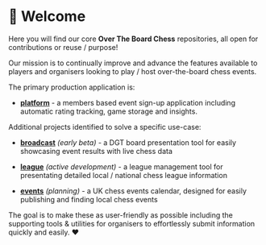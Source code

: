 # 👋 Welcome 

Here you will find our core **Over The Board Chess** repositories, all open for contributions or reuse / purpose!

Our mission is to continually improve and advance the features available to players and organisers looking to play / host over-the-board chess events.

The primary production application is: 

*  [**platform**](https://github.com/otb-chess/platform) - a members based event sign-up application including automatic rating tracking, game storage and insights.

Additional projects identified to solve a specific use-case:

* [**broadcast**](https://github.com/chess-centre/broadcasts) _(early beta)_ - a DGT board presentation tool for easily showcasing event results with live chess data

* [**league**](https://github.com/chess-centre/leagues) _(active development)_ - a league management tool for presentating detailed local / national chess league information

* [**events**](https://github.com/chess-centre/events) _(planning)_ - a UK chess events calendar, designed for easily publishing and finding local chess events

The goal is to make these as user-friendly as possible including the supporting tools & utilities for organisers to effortlessly submit information quickly and easily. ❤️
